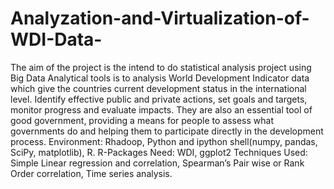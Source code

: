 # Analyzation-and-Virtualization-of-WDI-Data-
The aim of the project is the intend to do statistical analysis project using Big Data Analytical tools is to analysis World Development Indicator data which give the countries current development status in the international level. Identify effective public and private actions, set goals and targets, monitor progress and evaluate impacts. They are also an essential tool of good government, providing a means for people to assess what governments do and helping them to participate directly in the development process. Environment: Rhadoop, Python and ipython shell(numpy, pandas, SciPy, matplotlib), R. R-Packages Need: WDI, ggplot2 Techniques Used: Simple Linear regression and correlation, Spearman’s Pair wise or Rank Order correlation, Time series analysis.
